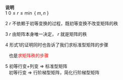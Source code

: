 **说明**  
1  $0\leq r\leq\min$ { $m,n$ }  
  
2  $r$ 不依赖于初等变换的过程，既初等变换不改变矩阵的秩  
  
3  $r$ 由矩阵本身唯一决定， $r$ 就是矩阵的秩  
  
4 形式1的证明同时也告诉了我们求标准型矩阵的步骤  
  
$\enspace$ 也是<font color=red>求矩阵秩的步骤</font>  
  
5 初等行变+列变 $\Rightarrow$ 标准型矩阵  
$\enspace$ 初等行变 $\Rightarrow$ 行阶梯型矩阵，简化行阶梯型矩阵  

